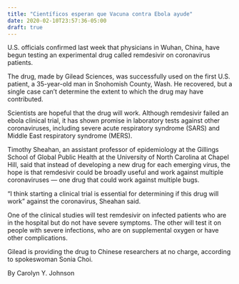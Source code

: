 ```yaml
---
title: "Científicos esperan que Vacuna contra Ebola ayude"
date: 2020-02-10T23:57:36-05:00
draft: true
---
```

U.S. officials confirmed last week that physicians in Wuhan, China, have begun testing an experimental drug called remdesivir on coronavirus patients.

The drug, made by Gilead Sciences, was successfully used on the first U.S. patient, a 35-year-old man in Snohomish County, Wash. He recovered, but a single case can’t determine the extent to which the drug may have contributed.

Scientists are hopeful that the drug will work. Although remdesivir failed an ebola clinical trial, it has shown promise in laboratory tests against other coronaviruses, including severe acute respiratory syndrome (SARS) and Middle East respiratory syndrome (MERS).

Timothy Sheahan, an assistant professor of epidemiology at the Gillings School of Global Public Health at the University of North Carolina at Chapel Hill, said that instead of developing a new drug for each emerging virus, the hope is that remdesivir could be broadly useful and work against multiple coronaviruses — one drug that could work against multiple bugs.

“I think starting a clinical trial is essential for determining if this drug will work” against the coronavirus, Sheahan said.

One of the clinical studies will test remdesivir on infected patients who are in the hospital but do not have severe symptoms. The other will test it on people with severe infections, who are on supplemental oxygen or have other complications.

Gilead is providing the drug to Chinese researchers at no charge, according to spokeswoman Sonia Choi.

By Carolyn Y. Johnson

